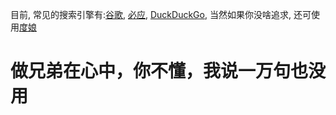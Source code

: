 
[1]:　http://www.google.com/ "点我去谷歌"
[2]:　http://www.bing.com/ "点我有求必应"
[DuckDuckGo]:　http://www.DuckDuckGo.com/
[度娘]: http://www.baidu.com/

目前, 常见的搜索引擎有:[谷歌][1], [必应][2], [DuckDuckGo][], 当然如果你没啥追求, 还可使用[度娘]

做兄弟在心中，你不懂，我说一万句也没用
==